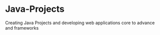 # Java-Projects
Creating Java Projects and developing web applications core to advance and frameworks
